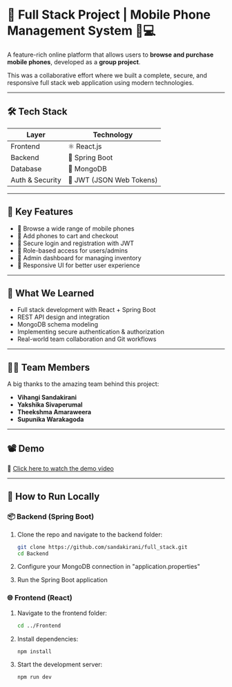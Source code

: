 # 🚀 Full Stack Project | Mobile Phone Management System 📱💻

A feature-rich online platform that allows users to **browse and purchase mobile phones**, developed as a **group project**.

This was a collaborative effort where we built a complete, secure, and responsive full stack web application using modern technologies.

---

## 🛠️ Tech Stack

| Layer         | Technology       |
|---------------|------------------|
| Frontend      | ⚛️ React.js      |
| Backend       | 🌱 Spring Boot    |
| Database      | 🍃 MongoDB        |
| Auth & Security | 🔐 JWT (JSON Web Tokens) |

---

## 🎯 Key Features

- 🔹 Browse a wide range of mobile phones
- 🔹 Add phones to cart and checkout
- 🔹 Secure login and registration with JWT
- 🔹 Role-based access for users/admins
- 🔹 Admin dashboard for managing inventory
- 🔹 Responsive UI for better user experience

---

## 🧠 What We Learned

- Full stack development with React + Spring Boot
- REST API design and integration
- MongoDB schema modeling
- Implementing secure authentication & authorization
- Real-world team collaboration and Git workflows

---

## 👨‍💻 Team Members

A big thanks to the amazing team behind this project:

- **Vihangi Sandakirani**
- **Yakshika Sivaperumal**
- **Theekshma Amaraweera**
- **Supunika Warakagoda**

---

## 📽️ Demo

🎥 [Click here to watch the demo video](https://www.linkedin.com/posts/vihangi-sandakirani_reactjs-springboot-mongodb-activity-7318966080423538688-xOLj?utm_source=share&utm_medium=member_desktop&rcm=ACoAADvXYMkB57HmQhefMC2-tLEEPej6tEDn7Xw)

---

## 📂 How to Run Locally

### 📦 Backend (Spring Boot)
1. Clone the repo and navigate to the backend folder:
   ```bash
   git clone https://github.com/sandakirani/full_stack.git
   cd Backend
2. Configure your MongoDB connection in "application.properties"

3. Run the Spring Boot application

### 🌐 Frontend (React)
1. Navigate to the frontend folder:
   ```bash
   cd ../Frontend
2. Install dependencies:
   ```bash
   npm install
3. Start the development server:
   ```bash
   npm run dev

